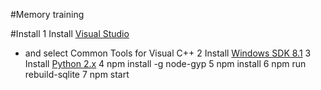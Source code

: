 #Memory training

#Install
  1 Install [Visual Studio](https://www.visualstudio.com/ru/downloads/)
  - and select Common Tools for Visual C++
  2 Install [Windows SDK 8.1](https://developer.microsoft.com/ru-ru/windows/downloads/sdk-archive)
  3 Install [Python 2.x](https://www.python.org/download/releases/2.7/)
  4 npm install -g node-gyp
  5 npm install
  6 npm run rebuild-sqlite
  7 npm start
